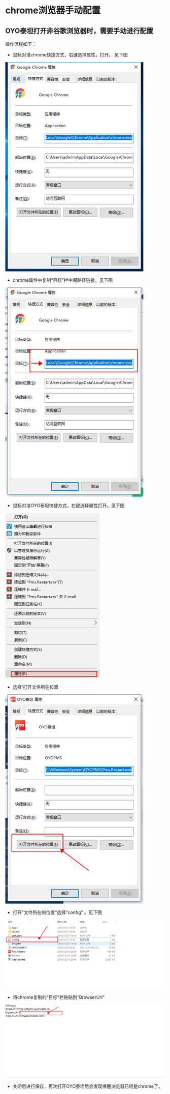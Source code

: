 # chrome浏览器手动配置

## **OYO泰坦打开非谷歌浏览器时，需要手动进行配置**

操作流程如下：

* 鼠标对准chrome快捷方式，右键选择属性，打开。 见下图

![&#x6253;&#x5F00;chrome&#x5C5E;&#x6027;](../../../../.gitbook/assets/image%20%28294%29.png)

* chrome属性中复制“目标”栏中间路径链接。见下图

![&#x590D;&#x5236;&#x8DEF;&#x5F84;&#x4F4D;&#x7F6E;](../../../../.gitbook/assets/image%20%28529%29.png)

* 鼠标对准OYO泰坦快捷方式，右键选择属性打开。见下图

![   &#x6253;&#x5F00;OYO&#x6CF0;&#x5766;&#x5C5E;&#x6027;](../../../../.gitbook/assets/image%20%28934%29.png)

* 选择‘打开文件所在位置

![&#x9009;&#x62E9;&#x2018;&#x6253;&#x5F00;&#x6587;&#x4EF6;&#x6240;&#x5728;&#x4F4D;&#x7F6E;&#x2019;](../../../../.gitbook/assets/image%20%28951%29.png)

* 打开"文件所在的位置“选择”config” 。见下图

![](../../../../.gitbook/assets/image%20%28755%29.png)

* 将chrome复制的“目标”栏粘贴到“BrowserUrl”

![](../../../../.gitbook/assets/image%20%28462%29.png)

* 关闭后进行保存，再次打开OYO泰坦后会发现唤醒浏览器已经是chrome了。

